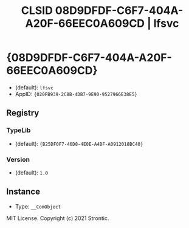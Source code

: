 ﻿---
title: "CLSID 08D9DFDF-C6F7-404A-A20F-66EEC0A609CD | lfsvc"
excerpt: What is COM-Object CLSID 08D9DFDF-C6F7-404A-A20F-66EEC0A609CD?
---

# {08D9DFDF-C6F7-404A-A20F-66EEC0A609CD}

* (default): `lfsvc`
* AppID: `{020FB939-2C8B-4DB7-9E90-9527966E38E5}`

## Registry


### TypeLib

* (default): `{B25DF0F7-46D8-4E0E-A4BF-A0912018BC40}`

### Version

* (default): `1.0`

## Instance

* Type: `__ComObject`

MIT License. Copyright (c) 2021 Strontic.


